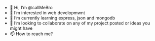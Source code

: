 - 👋 Hi, I’m @callMeBro
- 👀 I’m interested in web developmwnt
- 🌱 I’m currently learning express, json and mongodb
- 💞️ I’m looking to collaborate on any of my project posted or ideas you might have 
- 📫 How to reach me?

<!---
callMeBro/callMeBro is a ✨ special ✨ repository because its `README.md` (this file) appears on your GitHub profile.
You can click the Preview link to take a look at your changes.
--->
